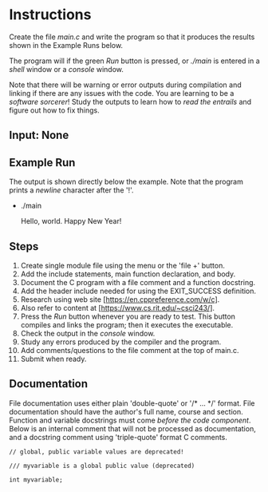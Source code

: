 # Instructions  
  Create the file *main.c* and write the program
  so that it produces the results shown in the Example Runs below.

  The program will if the green *Run* button is pressed,
  or *./main* is entered in a *shell* window or a *console* window.

  Note that there will be warning or error outputs during
  compilation and linking if there are any issues with the code.
  You are learning to be a *software sorcerer*!
  Study the outputs to learn how to *read the entrails* and 
  figure out how to fix things.

  ## Input: None

  ## Example Run

  The output is shown directly below the example.
  Note that the program prints a *newline* character after the '!'.

  - ./main

    Hello, world. Happy New Year!

  ## Steps
  1. Create single module file using the menu or the 'file +' button.
  2. Add the include statements, main function declaration, and body.
  3. Document the C program with a file comment and a function docstring.
  4. Add the header include needed for using the EXIT_SUCCESS definition.
  5. Research using web site [https://en.cppreference.com/w/c].
  6. Also refer to content at [https://www.cs.rit.edu/~csci243/].
  7. Press the *Run* button whenever you are ready to test.
  This button compiles and links the program; then it executes the executable.
  8. Check the output in the *console* window.
  9. Study any errors produced by the compiler and the program.
  10. Add comments/questions to the file comment at the top of main.c.
  11. Submit when ready.

  ## Documentation

File documentation uses either plain 'double-quote' or '/* ... */' format.
File documentation should have the author's full name, course and section.
Function and variable docstrings must come *before the code component*. 
Below is an internal comment that will not be processed as documentation,
and a docstring comment using 'triple-quote' format C comments.

```
// global, public variable values are deprecated!

/// myvariable is a global public value (deprecated)

int myvariable;
```

